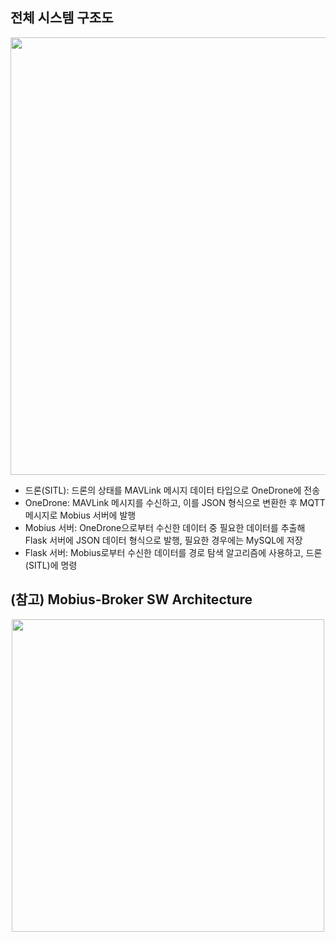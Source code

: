 ## 전체 시스템 구조도
<img src="https://github.com/user-attachments/assets/77439eac-6737-4c6f-8770-8e43c1038651" width="700"/>

* 드론(SITL): 드론의 상태를 MAVLink 메시지 데이터 타입으로 OneDrone에 전송
* OneDrone: MAVLink 메시지를 수신하고, 이를 JSON 형식으로 변환한 후 MQTT 메시지로 Mobius 서버에 발행
* Mobius 서버: OneDrone으로부터 수신한 데이터 중 필요한 데이터를 추출해 Flask 서버에 JSON 데이터 형식으로 발행, 필요한 경우에는 MySQL에 저장
* Flask 서버: Mobius로부터 수신한 데이터를 경로 탐색 알고리즘에 사용하고, 드론(SITL)에 명령

## (참고) Mobius-Broker SW Architecture
<div align="center">
<img src="https://user-images.githubusercontent.com/29790334/28245393-a1159d5e-6a40-11e7-8948-4262bf29c371.png" width="500"/>
</div>
